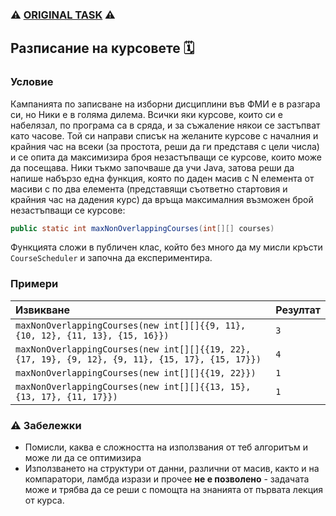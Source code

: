 ### ⚠️ [ORIGINAL TASK](https://github.com/fmi/java-course/tree/master/01-intro-to-java/lab/01-course-scheduler) ⚠️

## Разписание на курсовете 🗓️

### Условие

Кампанията по записване на изборни дисциплини във ФМИ е в разгара си, но Ники е в голяма дилема. Всички яки курсове, които си е набелязал, по програма са в сряда, и за съжаление някои се застъпват като часове. Той си направи списък на желаните курсове с началния и крайния час на всеки (за простота, реши да ги представя с цели числа) и се опита да максимизира броя незастъпващи се курсове, които може да посещава. Ники тъкмо започваше да учи Java, затова реши да напише набързо една функция, която по даден масив с N елемента от масиви с по два елемента (представящи съответно стартовия и крайния час на дадения курс) да връща максималния възможен брой незастъпващи се курсове:

```java
public static int maxNonOverlappingCourses(int[][] courses)
```

Функцията сложи в публичен клас, който без много да му мисли кръсти `CourseScheduler` и започна да експериментира.

### Примери

<!-- {% raw %} -->

| Извикване                                                                                          | Резултат |
| :------------------------------------------------------------------------------------------------- | :------- |
| `maxNonOverlappingCourses(new int[][]{{9, 11}, {10, 12}, {11, 13}, {15, 16}})`                     | `3`      |
| `maxNonOverlappingCourses(new int[][]{{19, 22}, {17, 19}, {9, 12}, {9, 11}, {15, 17}, {15, 17}})`  | `4`      |
| `maxNonOverlappingCourses(new int[][]{{19, 22}})`                                                  | `1`      |
| `maxNonOverlappingCourses(new int[][]{{13, 15}, {13, 17}, {11, 17}})`                              | `1`      |

<!-- {% endraw %} -->

### :warning: Забележки

- Помисли, каква е сложността на използвания от теб алгоритъм и може ли да се оптимизира 
- Използването на структури от данни, различни от масив, както и на компаратори, ламбда изрази и прочее **не е позволено** - задачата може и трябва да се реши с помощта на знанията от първата лекция от курса.
